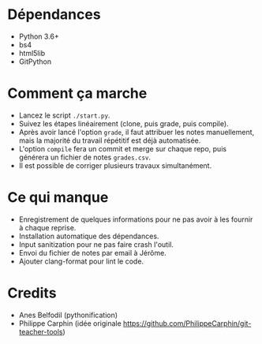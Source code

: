 # Dépendances
- Python 3.6+
- bs4
- html5lib
- GitPython

# Comment ça marche
- Lancez le script `./start.py`.
- Suivez les étapes linéairement (clone, puis grade, puis compile).
- Après avoir lancé l'option `grade`, il faut attribuer les notes manuellement, mais la majorité du travail 
répétitif est déjà automatisée.
- L'option `compile` fera un commit et merge sur chaque repo, puis générera un fichier de notes `grades.csv`.
- Il est possible de corriger plusieurs travaux simultanément.

# Ce qui manque
- Enregistrement de quelques informations pour ne pas avoir à les fournir à chaque reprise.
- Installation automatique des dépendances.
- Input sanitization pour ne pas faire crash l'outil.
- Envoi du fichier de notes par email à Jérôme.
- Ajouter clang-format pour lint le code.

# Credits
- Anes Belfodil (pythonification)
- Philippe Carphin (idée originale https://github.com/PhilippeCarphin/git-teacher-tools)